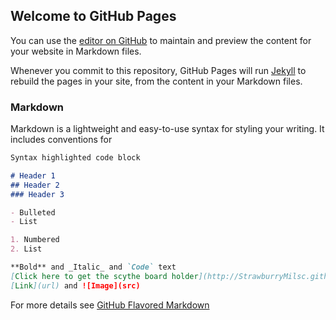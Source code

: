 ## Welcome to GitHub Pages

You can use the [editor on GitHub](https://github.com/StrawberryMilsc/StrawberryMilsc.github.io/edit/main/index.md) to maintain and preview the content for your website in Markdown files.

Whenever you commit to this repository, GitHub Pages will run [Jekyll](https://jekyllrb.com/) to rebuild the pages in your site, from the content in your Markdown files.

### Markdown

Markdown is a lightweight and easy-to-use syntax for styling your writing. It includes conventions for

```markdown
Syntax highlighted code block

# Header 1
## Header 2
### Header 3

- Bulleted
- List

1. Numbered
2. List

**Bold** and _Italic_ and `Code` text
[Click here to get the scythe board holder](http://StrawburryMilsc.github.io/scythe/scythepage.md)
[Link](url) and ![Image](src)
```

For more details see [GitHub Flavored Markdown](https://guides.github.com/features/mastering-markdown/)
